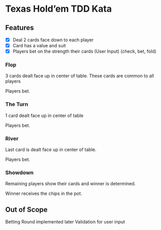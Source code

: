 # Texas Hold’em TDD Kata

## Features

- [x] Deal 2 cards face down to each player
- [x] Card has a value and suit
- [x] Players bet on the strength their cards (User Input) (check, bet, fold)

### Flop

3 cards dealt face up in center of table. These cards are common to all players

Players bet.

### The Turn

1 card dealt face up in center of table

Players bet.

### River

Last card is dealt face up in center of table.

Players bet.

### Showdown

Remaining players show their cards and winner is determined.

Winner receives the chips in the pot.


## Out of Scope

Betting Round implemented later
Validation for user input